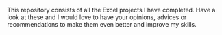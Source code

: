 This repository consists of all the Excel projects I have completed. Have a look at these and I would love to have your opinions, advices or recommendations to make them even better and improve my skills.
